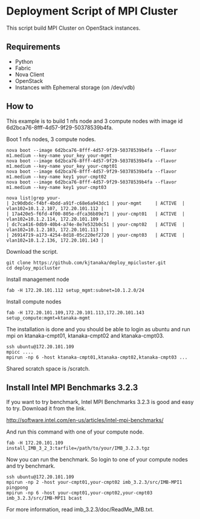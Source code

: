 Deployment Script of MPI Cluster
====================================

This script build MPI Cluster on OpenStack instances.

Requirements
---------------
* Python
* Fabric
* Nova Client
* OpenStack
* Instances with Ephemeral storage (on /dev/vdb)

How to
--------
This example is to build 1 nfs node and 3 compute nodes with image id 6d2bca76-8fff-4d57-9f29-50378539b4fa.

Boot 1 nfs nodes, 3 compute nodes.
```
nova boot --image 6d2bca76-8fff-4d57-9f29-50378539b4fa --flavor m1.medium --key-name your_key your-mgmt
nova boot --image 6d2bca76-8fff-4d57-9f29-50378539b4fa --flavor m1.medium --key-name your_key your-cmpt01
nova boot --image 6d2bca76-8fff-4d57-9f29-50378539b4fa --flavor m1.medium --key-name key1 your-cmpt02
nova boot --image 6d2bca76-8fff-4d57-9f29-50378539b4fa --flavor m1.medium --key-name key1 your-cmpt03

nova list|grep your-
| 2c90dbdc-f4bf-4bdd-a91f-c68e6a943dc1 | your-mgmt     | ACTIVE  | vlan102=10.1.2.107, 172.20.101.112 |
| 17a420e5-f6fd-4f00-805e-dfca36b89e71 | your-cmpt01   | ACTIVE  | vlan102=10.1.2.114, 172.20.101.109 |
| dc7ca416-0db9-40b4-a74e-8e7e532b0c51 | your-cmpt02   | ACTIVE  | vlan102=10.1.2.103, 172.20.101.113 |
| 26914719-a173-4254-8d18-05c220ef2720 | your-cmpt03   | ACTIVE  | vlan102=10.1.2.136, 172.20.101.143 |
```

Download the script.
```
git clone https://github.com/kjtanaka/deploy_mpicluster.git
cd deploy_mpicluster
```

Install management node
```
fab -H 172.20.101.112 setup_mgmt:subnet=10.1.2.0/24
```

Install compute nodes
```
fab -H 172.20.101.109,172.20.101.113,172.20.101.143 setup_compute:mgmt=ktanaka-mgmt
```

The installation is done and you should be able to login as ubuntu and run mpi on ktanaka-cmpt01, ktanaka-cmpt02 and ktanaka-cmpt03.

```
ssh ubuntu@172.20.101.109
mpicc ....
mpirun -np 6 -host ktanaka-cmpt01,ktanaka-cmpt02,ktanaka-cmpt03 ...
```
Shared scratch space is /scratch.

Install Intel MPI Benchmarks 3.2.3
----------------------------------
If you want to try benchmark, Intel MPI Benchmarks 3.2.3 is good and easy to try.
Download it from the link.

http://software.intel.com/en-us/articles/intel-mpi-benchmarks/

And run this command with one of your compute node.
```
fab -H 172.20.101.109 install_IMB_3_2_3:tarfile=/path/to/your/IMB_3.2.3.tgz
```

Now you can run the benchmark. So login to one of your compute nodes and try benchmark.
```
ssh ubuntu@172.20.101.109
mpirun -np 2 -host your-cmpt01,your-cmpt02 imb_3.2.3/src/IMB-MPI1 pingpong
mpirun -np 6 -host your-cmpt01,your-cmpt02,your-cmpt03 imb_3.2.3/src/IMB-MPI1 bcast
```

For more information, read imb_3.2.3/doc/ReadMe_IMB.txt.
